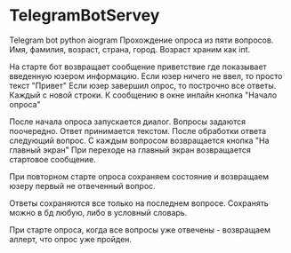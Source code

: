 # TelegramBotServey
Telegram bot python aiogram
Прохождение опроса из пяти вопросов. Имя, фамилия, возраст, страна, город. Возраст храним как int.

На старте бот возвращает сообщение приветствие где показывает введенную юзером информацию.
Если юзер ничего не ввел, то просто текст "Привет"
Если юзер завершил опрос, то построчно все ответы. Каждый с новой строки.
К сообщению в окне инлайн кнопка "Начало опроса"

После начала опроса запускается диалог. Вопросы задаются поочередно. Ответ принимается текстом. После обработки ответа следующий вопрос. 
С каждым вопросом возвращается кнопка "На главный экран"
При переходе на главный экран возвращается стартовое сообщение. 

При повторном старте опроса сохраняем состояние и возвращаем юзеру первый не отвеченный вопрос. 

Ответы сохраняются все только на последнем вопросе. Сохранять можно в бд любую, либо в условный словарь. 

При старте опроса, когда все вопросы уже отвечены - возвращаем аллерт, что опрос уже пройден. 
